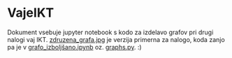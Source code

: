 # VajeIKT

Dokument vsebuje jupyter notebook s kodo za izdelavo grafov pri drugi nalogi vaj IKT. [zdruzena_grafa.jpg](zdruzena_grafa.jpg) je verzija primerna za nalogo, koda zanjo pa je v [grafo_izboljšano.ipynb](grafo_izboljšano.ipynb) oz. [graphs.py](graphs.py). :)


